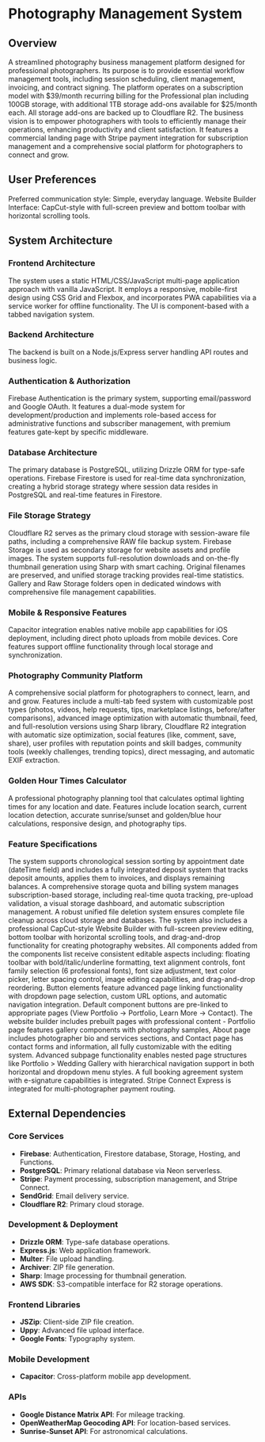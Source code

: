 # Photography Management System

## Overview
A streamlined photography business management platform designed for professional photographers. Its purpose is to provide essential workflow management tools, including session scheduling, client management, invoicing, and contract signing. The platform operates on a subscription model with $39/month recurring billing for the Professional plan including 100GB storage, with additional 1TB storage add-ons available for $25/month each. All storage add-ons are backed up to Cloudflare R2. The business vision is to empower photographers with tools to efficiently manage their operations, enhancing productivity and client satisfaction. It features a commercial landing page with Stripe payment integration for subscription management and a comprehensive social platform for photographers to connect and grow.

## User Preferences
Preferred communication style: Simple, everyday language.
Website Builder Interface: CapCut-style with full-screen preview and bottom toolbar with horizontal scrolling tools.

## System Architecture

### Frontend Architecture
The system uses a static HTML/CSS/JavaScript multi-page application approach with vanilla JavaScript. It employs a responsive, mobile-first design using CSS Grid and Flexbox, and incorporates PWA capabilities via a service worker for offline functionality. The UI is component-based with a tabbed navigation system.

### Backend Architecture
The backend is built on a Node.js/Express server handling API routes and business logic.

### Authentication & Authorization
Firebase Authentication is the primary system, supporting email/password and Google OAuth. It features a dual-mode system for development/production and implements role-based access for administrative functions and subscriber management, with premium features gate-kept by specific middleware.

### Database Architecture
The primary database is PostgreSQL, utilizing Drizzle ORM for type-safe operations. Firebase Firestore is used for real-time data synchronization, creating a hybrid storage strategy where session data resides in PostgreSQL and real-time features in Firestore.

### File Storage Strategy
Cloudflare R2 serves as the primary cloud storage with session-aware file paths, including a comprehensive RAW file backup system. Firebase Storage is used as secondary storage for website assets and profile images. The system supports full-resolution downloads and on-the-fly thumbnail generation using Sharp with smart caching. Original filenames are preserved, and unified storage tracking provides real-time statistics. Gallery and Raw Storage folders open in dedicated windows with comprehensive file management capabilities.

### Mobile & Responsive Features
Capacitor integration enables native mobile app capabilities for iOS deployment, including direct photo uploads from mobile devices. Core features support offline functionality through local storage and synchronization.

### Photography Community Platform
A comprehensive social platform for photographers to connect, learn, and and grow. Features include a multi-tab feed system with customizable post types (photos, videos, help requests, tips, marketplace listings, before/after comparisons), advanced image optimization with automatic thumbnail, feed, and full-resolution versions using Sharp library, Cloudflare R2 integration with automatic size optimization, social features (like, comment, save, share), user profiles with reputation points and skill badges, community tools (weekly challenges, trending topics), direct messaging, and automatic EXIF extraction.

### Golden Hour Times Calculator
A professional photography planning tool that calculates optimal lighting times for any location and date. Features include location search, current location detection, accurate sunrise/sunset and golden/blue hour calculations, responsive design, and photography tips.

### Feature Specifications
The system supports chronological session sorting by appointment date (dateTime field) and includes a fully integrated deposit system that tracks deposit amounts, applies them to invoices, and displays remaining balances. A comprehensive storage quota and billing system manages subscription-based storage, including real-time quota tracking, pre-upload validation, a visual storage dashboard, and automatic subscription management. A robust unified file deletion system ensures complete file cleanup across cloud storage and databases. The system also includes a professional CapCut-style Website Builder with full-screen preview editing, bottom toolbar with horizontal scrolling tools, and drag-and-drop functionality for creating photography websites. All components added from the components list receive consistent editable aspects including: floating toolbar with bold/italic/underline formatting, text alignment controls, font family selection (6 professional fonts), font size adjustment, text color picker, letter spacing control, image editing capabilities, and drag-and-drop reordering. Button elements feature advanced page linking functionality with dropdown page selection, custom URL options, and automatic navigation integration. Default component buttons are pre-linked to appropriate pages (View Portfolio → Portfolio, Learn More → Contact). The website builder includes prebuilt pages with professional content - Portfolio page features gallery components with photography samples, About page includes photographer bio and services sections, and Contact page has contact forms and information, all fully customizable with the editing system. Advanced subpage functionality enables nested page structures like Portfolio > Wedding Gallery with hierarchical navigation support in both horizontal and dropdown menu styles. A full booking agreement system with e-signature capabilities is integrated. Stripe Connect Express is integrated for multi-photographer payment routing.

## External Dependencies

### Core Services
- **Firebase**: Authentication, Firestore database, Storage, Hosting, and Functions.
- **PostgreSQL**: Primary relational database via Neon serverless.
- **Stripe**: Payment processing, subscription management, and Stripe Connect.
- **SendGrid**: Email delivery service.
- **Cloudflare R2**: Primary cloud storage.

### Development & Deployment
- **Drizzle ORM**: Type-safe database operations.
- **Express.js**: Web application framework.
- **Multer**: File upload handling.
- **Archiver**: ZIP file generation.
- **Sharp**: Image processing for thumbnail generation.
- **AWS SDK**: S3-compatible interface for R2 storage operations.

### Frontend Libraries
- **JSZip**: Client-side ZIP file creation.
- **Uppy**: Advanced file upload interface.
- **Google Fonts**: Typography system.

### Mobile Development
- **Capacitor**: Cross-platform mobile app development.

### APIs
- **Google Distance Matrix API**: For mileage tracking.
- **OpenWeatherMap Geocoding API**: For location-based services.
- **Sunrise-Sunset API**: For astronomical calculations.